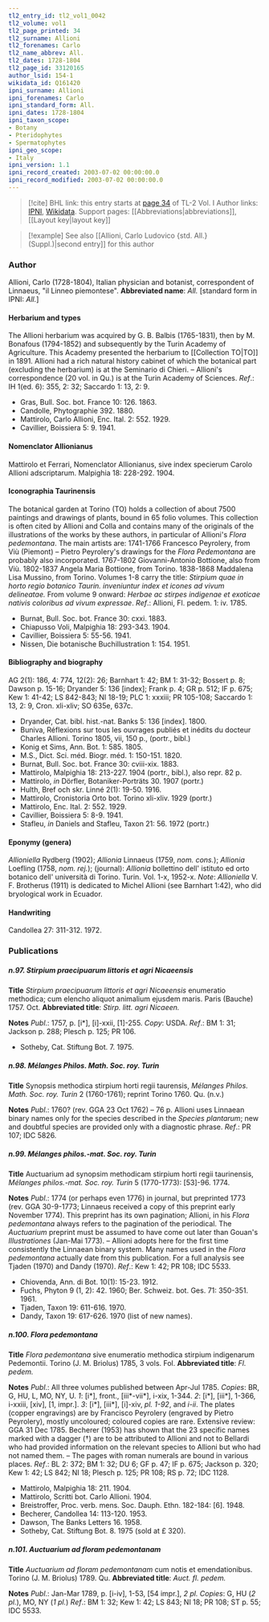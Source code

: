 ```yaml
---
tl2_entry_id: tl2_vol1_0042
tl2_volume: vol1
tl2_page_printed: 34
tl2_surname: Allioni
tl2_forenames: Carlo
tl2_name_abbrev: All.
tl2_dates: 1728-1804
tl2_page_id: 33120165
author_lsid: 154-1
wikidata_id: Q161420
ipni_surname: Allioni
ipni_forenames: Carlo
ipni_standard_form: All.
ipni_dates: 1728-1804
ipni_taxon_scope: 
- Botany
- Pteridophytes
- Spermatophytes
ipni_geo_scope: 
- Italy
ipni_version: 1.1
ipni_record_created: 2003-07-02 00:00:00.0
ipni_record_modified: 2003-07-02 00:00:00.0
---
```


> [!cite] BHL link: this entry starts at [page 34](https://www.biodiversitylibrary.org/page/33120165) of TL-2 Vol. I
> Author links: [IPNI](https://www.ipni.org/a/154-1), [Wikidata](https://www.wikidata.org/wiki/Q161420). Support pages: [[Abbreviations|abbreviations]], [[Layout key|layout key]]

> [!example] See also [[Allioni, Carlo Ludovico {std. All.} (Suppl.)|second entry]] for this author

### Author

Allioni, Carlo (1728-1804), Italian physician and botanist, correspondent of Linnaeus, "il Linneo piemontese". 
**Abbreviated name**: *All.* \[standard form in IPNI: *All.*\]

#### Herbarium and types

The Allioni herbarium was acquired by G. B. Balbis (1765-1831), then by M. Bonafous (1794-1852) and subsequently by the Turin Academy of Agriculture. This Academy presented the herbarium to [[Collection TO|TO]] in 1891. Allioni had a rich natural history cabinet of which the botanical part (excluding the herbarium) is at the Seminario di Chieri. – Allioni's correspondence (20 vol. in Qu.) is at the Turin Academy of Sciences.
*Ref*.: IH 1(ed. 6): 355, 2: 32; Saccardo 1: 13, 2: 9.
- Gras, Bull. Soc. bot. France 10: 126. 1863.
- Candolle, Phytographie 392. 1880.
- Mattirolo, Carlo Allioni, Enc. Ital. 2: 552. 1929.
- Cavillier, Boissiera 5: 9. 1941.

#### Nomenclator Allionianus

Mattirolo et Ferrari, Nomenclator Allionianus, sive index specierum Carolo Allioni adscriptarum. Malpighia 18: 228-292. 1904.

#### Iconographia Taurinensis

The botanical garden at Torino (TO) holds a collection of about 7500 paintings and drawings of plants, bound in 65 folio volumes. This collection is often cited by Allioni and Colla and contains many of the originals of the illustrations of the works by these authors, in particular of Allioni's *Flora pedemontana*. The main artists are: 1741-1766 Francesco Peyrolery, from Viù (Piemont) – Pietro Peyrolery's drawings for the *Flora Pedemontana* are probably also incorporated. 1767-1802 Giovanni-Antonio Bottione, also from Viù.
1802-1837 Angela Maria Bottione, from Torino.
1838-1868 Maddalena Lisa Mussino, from Torino.
Volumes 1-8 carry the title: *Stirpium quae in horto regio botanico Taurin. inveniuntur index et icones ad vivum delineatae.* From volume 9 onward: *Herbae ac stirpes indigenae et exoticae nativis coloribus ad vivum expressae*.
*Ref*.: Allioni, Fl. pedem. 1: iv. 1785.
- Burnat, Bull. Soc. bot. France 30: cxxi. 1883.
- Chiapusso Voli, Malpighia 18: 293-343. 1904.
- Cavillier, Boissiera 5: 55-56. 1941.
- Nissen, Die botanische Buchillustration 1: 154. 1951.

#### Bibliography and biography

AG 2(1): 186, 4: 774, 12(2): 26; Barnhart 1: 42; BM 1: 31-32; Bossert p. 8; Dawson p. 15-16; Dryander 5: 136 \[index\]; Frank p. 4; GR p. 512; IF p. 675; Kew 1: 41-42; LS 842-843; NI 18-19; PLC 1: xxxiii; PR 105-108; Saccardo 1: 13, 2: 9, Cron. xli-xliv; SO 635e, 637c.
- Dryander, Cat. bibl. hist.-nat. Banks 5: 136 \[index\]. 1800.
- Buniva, Réflexions sur tous les ouvrages publiés et inédits du docteur Charles Allioni. Torino 1805, vii, 150 p., (portr., bibl.)
- Konig et Sims, Ann. Bot. 1: 585. 1805.
- M.S., Dict. Sci. méd. Biogr. méd. 1: 150-151. 1820.
- Burnat, Bull. Soc. bot. France 30: cviii-xix. 1883.
- Mattirolo, Malpighia 18: 213-227. 1904 (portr., bibl.), also repr. 82 p.
- Mattirolo, *in* Dörfler, Botaniker-Porträts 30. 1907 (portr.)
- Hulth, Bref och skr. Linné 2(1): 19-50. 1916.
- Mattirolo, Cronistoria Orto bot. Torino xli-xliv. 1929 (portr.)
- Mattirolo, Enc. Ital. 2: 552. 1929.
- Cavillier, Boissiera 5: 8-9. 1941.
- Stafleu, *in* Daniels and Stafleu, Taxon 21: 56. 1972 (portr.)

#### Eponymy (genera)

*Allioniella* Rydberg (1902); *Allionia* Linnaeus (1759, *nom. cons.*); *Allionia* Loefling (1758, *nom. rej.*); (journal): *Allionia* bollettino dell' istituto ed orto botanico dell' università di Torino. Turin. Vol. 1-x, 1952-x.
*Note*: *Allioniella* V. F. Brotherus (1911) is dedicated to Michel Allioni (see Barnhart 1:42), who did bryological work in Ecuador.

#### Handwriting

Candollea 27: 311-312. 1972.

### Publications

##### n.97. Stirpium praecipuarum littoris et agri Nicaeensis

**Title**
*Stirpium praecipuarum littoris et agri Nicaeensis* enumeratio methodica; cum elencho aliquot animalium ejusdem maris. Paris (Bauche) 1757. Oct.
**Abbreviated title**: *Stirp. litt. agri Nicaeen.*

**Notes**
*Publ*.: 1757, p. \[i\*\], \[i\]-xxii, \[1\]-255. *Copy*: USDA.
*Ref*.: BM 1: 31; Jackson p. 288; Plesch p. 125; PR 106.
- Sotheby, Cat. Stiftung Bot. 7. 1975.

##### n.98. Mélanges Philos. Math. Soc. roy. Turin

**Title**
Synopsis methodica stirpium horti regii taurensis, *Mélanges Philos. Math. Soc. roy. Turin* 2 (1760-1761); reprint Torino 1760. Qu. (n.v.)

**Notes**
*Publ*.: 1760? (rev. GGA 23 Oct 1762) – 76 p. Allioni uses Linnaean binary names only for the species described in the *Species plantarum*; new and doubtful species are provided only with a diagnostic phrase.
*Ref*.: PR 107; IDC 5826.

##### n.99. Mélanges philos.-mat. Soc. roy. Turin

**Title**
Auctuarium ad synopsim methodicam stirpium horti regii taurinensis, *Mélanges philos.-mat. Soc. roy. Turin* 5 (1770-1773): \[53\]-96. 1774.

**Notes**
*Publ*.: 1774 (or perhaps even 1776) in journal, but preprinted 1773 (rev. GGA 30-9-1773; Linnaeus received a copy of this preprint early November 1774). This preprint has its own pagination; Allioni, in his *Flora pedemontana* always refers to the pagination of the periodical. The *Auctuarium* preprint must be assumed to have come out later than Gouan's *Illustrationes* (Jan-Mai 1773). – Allioni adopts here for the first time consistently the Linnaean binary system. Many names used in the *Flora pedemontana* actually date from this publication. For a full analysis see Tjaden (1970) and Dandy (1970).
*Ref*.: Kew 1: 42; PR 108; IDC 5533.
- Chiovenda, Ann. di Bot. 10(1): 15-23. 1912.
- Fuchs, Phyton 9 (1, 2): 42. 1960; Ber. Schweiz. bot. Ges. 71: 350-351. 1961.
- Tjaden, Taxon 19: 611-616. 1970.
- Dandy, Taxon 19: 617-626. 1970 (list of new names).

##### n.100. Flora pedemontana

**Title**
*Flora pedemontana* sive enumeratio methodica stirpium indigenarum Pedemontii. Torino (J. M. Briolus) 1785, 3 vols. Fol.
**Abbreviated title**: *Fl. pedem.*

**Notes**
*Publ*.: All three volumes published between Apr-Jul 1785. *Copies*: BR, G, HU, L, MO, NY, U.
*1*: \[i\*\], front., \[iii\*-vii\*\], i-xix, 1-344.
*2*: \[i\*\], \[iii\*\], 1-366, i-xxiii, \[xiv\], \[1, impr.\].
*3*: \[i\*\], \[iii\*\], \[i\]-xiv, *pl. 1-92*, and *i-ii*.
The plates (copper engravings) are by Francisco Peyrolery (engraved by Pietro Peyrolery), mostly uncoloured; coloured copies are rare. Extensive review: GGA 31 Dec 1785. Becherer (1953) has shown that the 23 specific names marked with a dagger (†) are to be attributed to Allioni and not to Bellardi who had provided information on the relevant species to Allioni but who had not named them. – The pages with roman numerals are bound in various places.
*Ref*.: BL 2: 372; BM 1: 32; DU 6; GF p. 47; IF p. 675; Jackson p. 320; Kew 1: 42; LS 842; NI 18; Plesch p. 125; PR 108; RS p. 72; IDC 1128.
- Mattirolo, Malpighia 18: 211. 1904.
- Mattirolo, Scritti bot. Carlo Allioni. 1904.
- Breistroffer, Proc. verb. mens. Soc. Dauph. Ethn. 182-184: \[6\]. 1948.
- Becherer, Candollea 14: 113-120. 1953.
- Dawson, The Banks Letters 16. 1958.
- Sotheby, Cat. Stiftung Bot. 8. 1975 (sold at £ 320).

##### n.101. Auctuarium ad floram pedemontanam

**Title**
*Auctuarium ad floram pedemontanam* cum notis et emendationibus. Torino (J. M. Briolus) 1789. Qu.
**Abbreviated title**: *Auct. fl. pedem.*

**Notes**
*Publ*.: Jan-Mar 1789, p. \[i-iv\], 1-53, \[54 impr.\], *2 pl. Copies*: G, HU (*2 pl.*), MO, NY (*1 pl.*)
*Ref*.: BM 1: 32; Kew 1: 42; LS 843; NI 18; PR 108; ST p. 55; IDC 5533.

